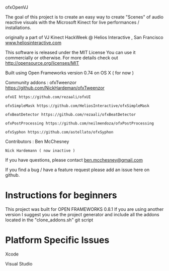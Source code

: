 
ofxOpenVJ

The goal of this project is to create an easy way
to create "Scenes" of audio reactive visuals with the Microsoft Kinect for live performances / installations.


originally a part of VJ Kinect HackWeek
@ Helios Interactive , San Francisco
www.heliosinteractive.com


This software is released under the MIT License
You can use it commercially or otherwise. For more details check out
http://opensource.org/licenses/MIT

Built using Open Frameworks version 0.74 on OS X ( for now ) 

Community addons :
	ofxTweenzor https://github.com/NickHardeman/ofxTweenzor
	
	ofxUI https://github.com/rezaali/ofxUI
	
	ofxSimpleMask https://github.com/HeliosInteractive/ofxSimpleMask
	
	ofxBeatDetector https://github.com/rezaali/ofxBeatDetector
	
	ofxPostProcessing https://github.com/neilmendoza/ofxPostProcessing
	
	ofxSyphon https://github.com/astellato/ofxSyphon

Contributors : 
	Ben McChesney
		
	Nick Hardemann ( now inactive ) 
	
If you have questions, please contact ben.mcchesney@gmail.com 

If you find a bug / have a feature request please add an issue here on github.



Instructions for beginners
===========================================
This project was built for OPEN FRAMEWORKS 0.8.1 
If you are using another version I suggest you use the project generator and include all the addons located in the "clone_addons.sh" git script


Platform Specific Issues
=============================================
Xcode

Visual Studio

